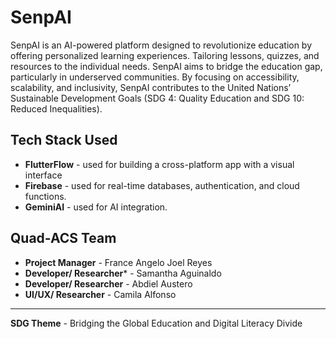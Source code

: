 # SenpAI

SenpAI is an AI-powered platform designed to revolutionize education by offering personalized learning experiences. Tailoring lessons, quizzes, and resources to the individual needs. SenpAI aims to bridge the education gap, particularly in underserved communities. By focusing on accessibility, scalability, and inclusivity, SenpAI contributes to the United Nations’ Sustainable Development Goals (SDG 4: Quality Education and SDG 10: Reduced Inequalities).


## Tech Stack Used

- **FlutterFlow** - used for building a cross-platform app with a visual interface
- **Firebase** - used for real-time databases, authentication, and cloud functions.
- **GeminiAI** - used for AI integration.


## Quad-ACS Team
- **Project Manager** - France Angelo Joel Reyes 
- **Developer/ Researcher*** - Samantha Aguinaldo
- **Developer/ Researcher** - Abdiel Austero
- **UI/UX/ Researcher** - Camila Alfonso
---
**SDG Theme** - 
Bridging the Global Education and Digital Literacy Divide

